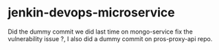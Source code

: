 # jenkin-devops-microservice

Did the dummy commit we did last time on mongo-service fix the vulnerability issue ?, I also did a dummy commit on pros-proxy-api repo. 
